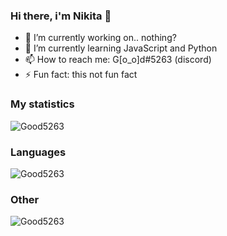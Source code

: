 ### Hi there, i'm Nikita 👋

- :telescope: I’m currently working on.. nothing? <!--[url-shortener](https://github.com/Good5263/url-shortener)-->
- :seedling: I’m currently learning JavaScript and Python
- :mailbox: How to reach me: G[o_o]d#5263 (discord)
- :zap: Fun fact: this not fun fact
  
### My statistics
<p align="left"><img src="https://github-readme-stats.vercel.app/api?username=Good5263&show_icons=true&theme=tokyonight" alt="Good5263"/></p>
<!--radical, merko, tokyonight-->

### Languages
<p align="left"><img src="https://github-readme-stats.vercel.app/api/top-langs/?username=Good5263&layout=compact&theme=tokyonight" alt="Good5263"/></p> 

### Other
<p align="left"><img src="https://komarev.com/ghpvc/?username=Good5263" alt="Good5263"/></p>
